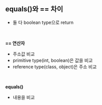 ## equals()와 == 차이

* 둘 다 boolean type으로 return

<br>

__== 연산자__

* 주소값 비교
* primitive type(int, boolean)은 값을 비교
* reference type(class, object)은 주소 비교

<br>

__equals()__

* 내용을 비교
